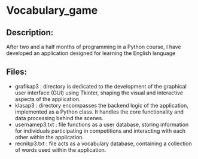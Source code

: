 # Vocabulary_game

## Description:
After two and a half months of programming in a Python course, I have developed an application designed for learning the English language

## Files:
- grafikap3 : directory is dedicated to the development of the graphical user interface (GUI) using Tkinter, shaping the visual and interactive aspects of the application.
- klasap3 : directory encompasses the backend logic of the application, implemented as a Python class. It handles the core functionality and data processing behind the scenes.
- usernamep3.txt : file functions as a user database, storing information for individuals participating in competitions and interacting with each other within the application.
- recnikp3.txt : file acts as a vocabulary database, containing a collection of words used within the application.
